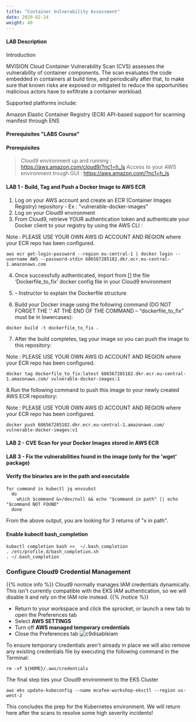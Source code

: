```yaml
---
title: "Container Vulnerability Assessment"
date: 2020-02-24
weight: 40
---
```


#### LAB Description

Introduction

MVISION Cloud Container Vulnerability Scan (CVS) assesses the vulnerability of container components. The scan evaluates the code embedded in containers at build time, and periodically after that, to make sure that known risks are exposed or mitigated to reduce the opportunities malicious actors have to exfiltrate a container workload.

Supported platforms include:

Amazon Elastic Container Registry (ECR)
API-based support for scanning manifest through ENS

#### Prerequisites "LABS Course"

#### Prerequisites
> Cloud9 environment up and running : https://aws.amazon.com/cloud9/?nc1=h_ls
> Access to your AWS environment trough GUI : https://aws.amazon.com/?nc1=h_ls

#### LAB 1 - Build, Tag and Push a Docker Image to AWS ECR
1. Log on your AWS account and create an ECR (Container Images Registry) repository - Ex : "vulnerable-docker-images"
2. Log on your Cloud9 environment 
3. From Cloud9, retrieve YOUR authentication token and authenticate your Docker client to your registry by using the AWS CLI :

Note : PLEASE USE YOUR OWN AWS ID ACCOUNT AND REGION where your ECR repo has been configured.

```
aws ecr get-login-password --region eu-central-1 | docker login --username AWS --password-stdin 686567285182.dkr.ecr.eu-central-1.amazonaws.com

```
4. Once successfully authenticated, import from [] the file ‘Dockerfile_to_fix’ docker config file in your Cloud9 environment

5. <Wait for instruction> - Instructor to explain the Dockerfile structure

6. Build your Docker image using the following command (DO NOT FORGET THE ‘.’ AT THE END OF THE COMMAND – “dockerfile_to_fix” must be in lowercases):

```
docker build -t dockerfile_to_fix .
```
7. After the build completes, tag your image so you can push the image to this repository:

Note : PLEASE USE YOUR OWN AWS ID ACCOUNT AND REGION where your ECR repo has been configured.
```
docker tag dockerfile_to_fix:latest 686567285182.dkr.ecr.eu-central-1.amazonaws.com/ vulnerable-docker-images:1
```
8.Run the following command to push this image to your newly created AWS ECR repository:

Note : PLEASE USE YOUR OWN AWS ID ACCOUNT AND REGION where your ECR repo has been configured.
```
docker push 686567285182.dkr.ecr.eu-central-1.amazonaws.com/ vulnerable-docker-images:v1
```

#### LAB 2 - CVE Scan for your Docker Images stored in AWS ECR
#### LAB 3 - Fix the vulnerabilities found in the image (only for the 'wget' package)


#### Verify the binaries are in the path and executable
```
for command in kubectl jq envsubst
  do
    which $command &>/dev/null && echo "$command in path" || echo "$command NOT FOUND"
  done

```

From the above output, you are looking for 3 returns of "x in path".

#### Enable kubectl bash_completion
```
kubectl completion bash >>  ~/.bash_completion
. /etc/profile.d/bash_completion.sh
. ~/.bash_completion

```


### Configure Cloud9 Credential Management
{{% notice info %}}
Cloud9 normally manages IAM credentials dynamically. This isn't currently compatible with
the EKS IAM authentication, so we will disable it and rely on the IAM role instead.
{{% /notice %}}

- Return to your workspace and click the sprocket, or launch a new tab to open the Preferences tab
- Select **AWS SETTINGS**
- Turn off **AWS managed temporary credentials**
- Close the Preferences tab
![c9disableiam](/images/c9disableiam.png?classes=border,shadow)


To ensure temporary credentials aren't already in place we will also remove
any existing credentials file by executing the following command in the Terminal:
```
rm -vf ${HOME}/.aws/credentials
```

The final step ties your Cloud9 environment to the EKS Cluster

```
aws eks update-kubeconfig --name mcafee-workshop-eksctl --region us-west-2
```

This concludes the prep for the Kubernetes environment. We will return here after the scans to resolve some high severity incidents!
